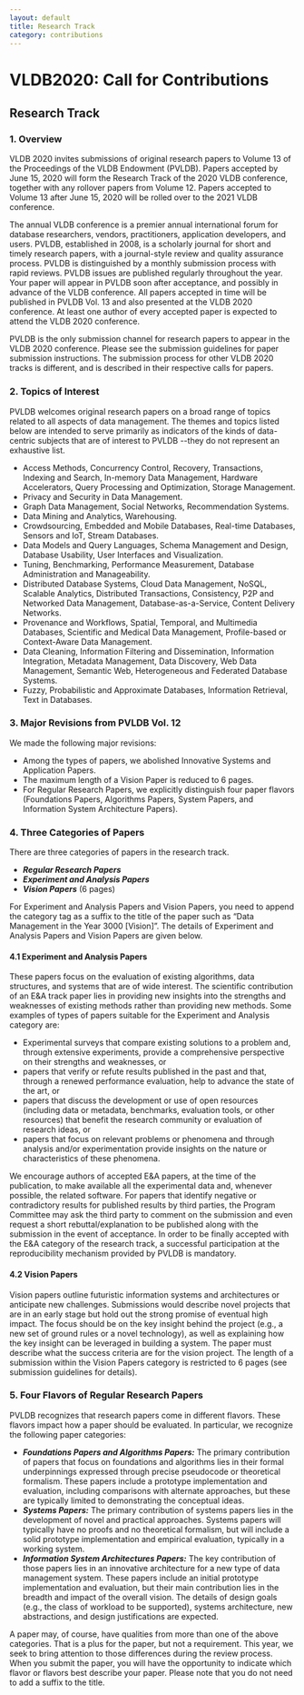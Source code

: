 ```yaml
---
layout: default
title: Research Track
category: contributions
---
```


# VLDB2020: Call for Contributions

## Research Track

### 1. Overview

VLDB 2020 invites submissions of original research papers to Volume 13 of the Proceedings of the VLDB Endowment (PVLDB). Papers accepted by June 15, 2020 will form the Research Track of the 2020 VLDB conference, together with any rollover papers from Volume 12. Papers accepted to Volume 13 after June 15, 2020 will be rolled over to the 2021 VLDB conference.

The annual VLDB conference is a premier annual international forum for database researchers, vendors, practitioners, application developers, and users. PVLDB, established in 2008, is a scholarly journal for short and timely research papers, with a journal-style review and quality assurance process. PVLDB is distinguished by a monthly submission process with rapid reviews. PVLDB issues are published regularly throughout the year. Your paper will appear in PVLDB soon after acceptance, and possibly in advance of the VLDB conference. All papers accepted in time will be published in PVLDB Vol. 13 and also presented at the VLDB 2020 conference. At least one author of every accepted paper is expected to attend the VLDB 2020 conference.

PVLDB is the only submission channel for research papers to appear in the VLDB 2020 conference. Please see the submission guidelines for paper submission instructions. The submission process for other VLDB 2020 tracks is different, and is described in their respective calls for papers.

### 2. Topics of Interest

PVLDB welcomes original research papers on a broad range of topics related to all aspects of data management. The themes and topics listed below are intended to serve primarily as indicators of the kinds of data-centric subjects that are of interest to PVLDB --they do not represent an exhaustive list.

* Access Methods, Concurrency Control, Recovery, Transactions, Indexing and Search, In-memory Data Management, Hardware Accelerators, Query Processing and Optimization, Storage Management.
* Privacy and Security in Data Management.
* Graph Data Management, Social Networks, Recommendation Systems.
* Data Mining and Analytics, Warehousing.
* Crowdsourcing, Embedded and Mobile Databases, Real-time Databases, Sensors and IoT, Stream Databases.
* Data Models and Query Languages, Schema Management and Design, Database Usability, User Interfaces and Visualization.
* Tuning, Benchmarking, Performance Measurement, Database Administration and Manageability.
* Distributed Database Systems, Cloud Data Management, NoSQL, Scalable Analytics, Distributed Transactions, Consistency, P2P and Networked Data Management, Database-as-a-Service, Content Delivery Networks.
* Provenance and Workflows, Spatial, Temporal, and Multimedia Databases, Scientific and Medical Data Management, Profile-based or Context-Aware Data Management.
* Data Cleaning, Information Filtering and Dissemination, Information Integration, Metadata Management, Data Discovery, Web Data Management, Semantic Web, Heterogeneous and Federated Database Systems.
* Fuzzy, Probabilistic and Approximate Databases, Information Retrieval, Text in Databases.

### 3. Major Revisions from PVLDB Vol. 12

We made the following major revisions:

* Among the types of papers, we abolished Innovative Systems and Application Papers.
* The maximum length of a Vision Paper is reduced to 6 pages.
* For Regular Research Papers, we explicitly distinguish four paper flavors (Foundations Papers, Algorithms Papers, System Papers, and Information System Architecture Papers).

### 4. Three Categories of Papers

There are three categories of papers in the research track.

* ***Regular Research Papers***
* ***Experiment and Analysis Papers***
* ***Vision Papers*** (6 pages)

For Experiment and Analysis Papers and Vision Papers, you need to append the category tag as a suffix to the title of the paper such as “Data Management in the Year 3000 [Vision]”. The details of Experiment and Analysis Papers and Vision Papers are given below.

#### 4.1 Experiment and Analysis Papers

These papers focus on the evaluation of existing algorithms, data structures, and systems that are of wide interest. The scientific contribution of an E&A track paper lies in providing new insights into the strengths and weaknesses of existing methods rather than providing new methods. Some examples of types of papers suitable for the Experiment and Analysis category are:

* Experimental surveys that compare existing solutions to a problem and, through extensive experiments, provide a comprehensive perspective on their strengths and weaknesses, or
* papers that verify or refute results published in the past and that, through a renewed performance evaluation, help to advance the state of the art, or
* papers that discuss the development or use of open resources (including data or metadata, benchmarks, evaluation tools, or other resources) that benefit the research community or evaluation of research ideas, or 
* papers that focus on relevant problems or phenomena and through analysis and/or experimentation provide insights on the nature or characteristics of these phenomena.

We encourage authors of accepted E&A papers, at the time of the publication, to make available all the experimental data and, whenever possible, the related software. For papers that identify negative or contradictory results for published results by third parties, the Program Committee may ask the third party to comment on the submission and even request a short rebuttal/explanation to be published along with the submission in the event of acceptance. In order to be finally accepted with the E&A category of the research track, a successful participation at the reproducibility mechanism provided by PVLDB is mandatory.

#### 4.2 Vision Papers

Vision papers outline futuristic information systems and architectures or anticipate new challenges. Submissions would describe novel projects that are in an early stage but hold out the strong promise of eventual high impact. The focus should be on the key insight behind the project (e.g., a new set of ground rules or a novel technology), as well as explaining how the key insight can be leveraged in building a system. The paper must describe what the success criteria are for the vision project. The length of a submission within the Vision Papers category is restricted to 6 pages (see submission guidelines for details).

### 5. Four Flavors of Regular Research Papers

PVLDB recognizes that research papers come in different flavors. These flavors impact how a paper should be evaluated. In particular, we recognize the following paper categories:

* ***Foundations Papers and Algorithms Papers:*** The primary contribution of papers that focus on foundations and algorithms lies in their formal underpinnings expressed through precise pseudocode or theoretical formalism. These papers include a prototype implementation and evaluation, including comparisons with alternate approaches, but these are typically limited to demonstrating the conceptual ideas.
* ***Systems Papers:*** The primary contribution of systems papers lies in the development of novel and practical approaches. Systems papers will typically have no proofs and no theoretical formalism, but will include a solid prototype implementation and empirical evaluation, typically in a working system.
* ***Information System Architectures Papers:*** The key contribution of those papers lies in an innovative architecture for a new type of data management system. These papers include an initial prototype implementation and evaluation, but their main contribution lies in the breadth and impact of the overall vision. The details of design goals (e.g., the class of workload to be supported), systems architecture, new abstractions, and design justifications are expected.

A paper may, of course, have qualities from more than one of the above categories. That is a plus for the paper, but not a requirement. This year, we seek to bring attention to those differences during the review process. When you submit the paper, you will have the opportunity to indicate which flavor or flavors best describe your paper. Please note that you do not need to add a suffix to the title.
